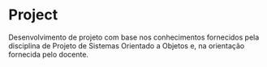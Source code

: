 # Project
Desenvolvimento de projeto com base nos conhecimentos fornecidos pela disciplina de Projeto de Sistemas Orientado a Objetos e, na orientação fornecida pelo docente.
